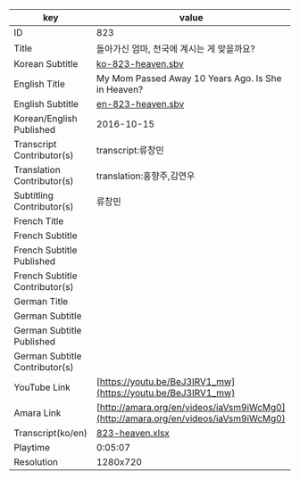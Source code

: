 |  key  |  value  |
|-------|---------|
| ID            | 823 |
| Title         | 돌아가신 엄마, 천국에 계시는 게 맞을까요? |
| Korean Subtitle | [ko-823-heaven.sbv](https://github.com/jungtosociety/dharma-qna/raw/master/sub/823/ko-823-heaven.sbv) |
| English Title | My Mom Passed Away 10 Years Ago. Is She in Heaven? |
| English Subtitle | [en-823-heaven.sbv](https://github.com/jungtosociety/dharma-qna/raw/master/sub/823/en-823-heaven.sbv) |
| Korean/English Published     | 2016-10-15 |
| Transcript Contributor(s)   | transcript:류창민 |
| Translation Contributor(s)   | translation:홍향주,김연우 |
| Subtitling Contributor(s)   | 류창민 |
| French Title |  |
| French Subtitle |  |
| French Subtitle Published |  |
| French Subtitle Contributor(s) |  |
| German Title |  |
| German Subtitle |  |
| German Subtitle Published |  |
| German Subtitle Contributor(s) |  |
| YouTube Link  | [https://youtu.be/BeJ3IRV1_mw](https://youtu.be/BeJ3IRV1_mw) |
| Amara Link    | [http://amara.org/en/videos/iaVsm9iWcMg0](http://amara.org/en/videos/iaVsm9iWcMg0) |
| Transcript(ko/en) | [823-heaven.xlsx](https://github.com/jungtosociety/dharma-qna/raw/master/sub/823/823-heaven.xlsx) |
| Playtime | 0:05:07 |
| Resolution | 1280x720|
